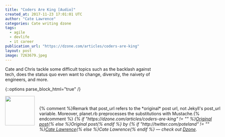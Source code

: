 ```yaml
---
title: "Coders Are King [Audio]"
created_at: 2017-11-23 17:01:01 UTC
author: "Cate Lawrence"
categories: Cate writing dzone
tags: 
  - agile
  - devlife
  - it career
publication_url: "https://dzone.com/articles/coders-are-king"
layout: post
image: 7263679.jpeg
---
```

Cate and Chris tackle some difficult topics such as the backlash against tech, does the status quo even want to change, diversity, the naivety of engineers, and more.


{::options parse_block_html="true" /}
<div class="author">
   <img src="http://www.rss-specifications.com/rss-spec-rss.gif" style="width: 96px; height: 96;">
   <span style="position: absolute; padding: 32px 15px;">{% comment %}Remark that post_url refers to the *original* post url, not Jekyll's post_url variable. Moreover, planet.rb preprocesses the substitutions with Mustache.{% endcomment %}
      <i>{% if "https://dzone.com/articles/coders-are-king" != "" %}<a href="https://dzone.com/articles/coders-are-king">Original post</a>{% else %}Original post{% endif %} by {% if "http://twitter.com/poteland" != "" %}<a href="http://twitter.com/poteland">Cate Lawrence</a>{% else %}Cate Lawrence{% endif %} &mdash; check out <a href="https://dzone.com">Dzone</a>.</i>
  </span>
</div>
